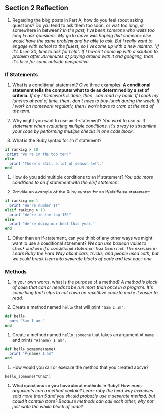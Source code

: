 ## Section 2 Reflection

1. Regarding the blog posts in Part A, how do you feel about asking questions? Do you tend to ask them too soon, or wait too long, or somewhere in between?
*In the past, I've been someone who waits too long to ask questions. My go to move was hoping that someone else would have the same problem and be able to ask. But I really want to engage with school to the fullest, so I've come up with a new mantra. "If it's been 30, time to ask for help". If I haven't come up with a solution to problem after 30 minutes of playing around with it and googling, than it's time for some outside perspective.*

### If Statements

1. What is a conditional statement? Give three examples.
**A conditional statement tells the computer what to do as determined by a set of criteria.**
*If my I homework is done, then I can read my book.*
*If I cook my lunches ahead of time, then I don't need to buy lunch during the week.*
*If I work on homework regularly, then I won't have to cram at the end of the term.*

1. Why might you want to use an if-statement?
*You want to use an if statement when evaluating multiple conditions. It's a way to streamline your code by performing multiple checks in one code block.*

1. What is the Ruby syntax for an if statement?
```ruby 
if ranking > 10
 print "We're in the top ten!"
else
  print "There's still a lot of season left."
end
```
1. How do you add multiple conditions to an if statement?
*You add more conditions to an if statement with the elsif statement.*

1. Provide an example of the Ruby syntax for an if/elsif/else statement:
```ruby
if ranking == 1
  print "We're number 1!"
elsif ranking > 10
  print "We're in the top 10!"
else
  print "We're doing our best this year."
end
```

1. Other than an if-statement, can you think of any other ways we might want to use a conditional statement?
*We can use boolean value to check and see if a conditional statement has been met. The exercise in Learn Ruby the Hard Way about cars, trucks, and people used both, but we could break them into seperate blocks of code and test each one.*


### Methods

1. In your own words, what is the purpose of a method?
*A method is block of code that can or needs to be run more than once in a program. It's something that helps to cut down on repetitive code to make it easier to read.*

1. Create a method named `hello` that will print `"Sam I am"`.
```ruby
def hello
  puts "Sam I am."
end
```

1. Create a method named `hello_someone` that takes an argument of `name` and prints `"#{name} I am"`.
```ruby
def hello_someone(name)
  print "#{name} I am"
end
```

1. How would you call or execute the method that you created above?

`hello_someone("Chaz")`

1. What questions do you have about methods in Ruby?
*How many arguments can a method contain? Learn ruby the hard way exercises said more than 5 and you should probably use a seperate method, but could it contain more? Because methods can call each other, why not just write the whole block of code?*
